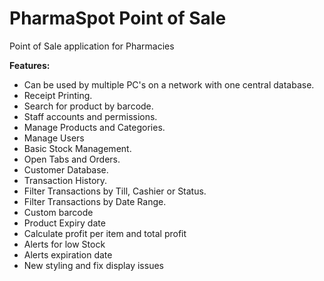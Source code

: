 # PharmaSpot Point of Sale
Point of Sale application for Pharmacies

  **Features:**

- Can be used by multiple PC's on a network with one central database.
- Receipt Printing.
- Search for product by barcode.
- Staff accounts and permissions. 
- Manage Products and Categories.
- Manage Users
- Basic Stock Management.
- Open Tabs and Orders.
- Customer Database. 
- Transaction History. 
- Filter Transactions by Till, Cashier or Status. 
- Filter Transactions by Date Range. 
- Custom barcode  
- Product Expiry date 
- Calculate profit per item and total profit
- Alerts for low Stock
- Alerts  expiration date
- New styling and fix display issues